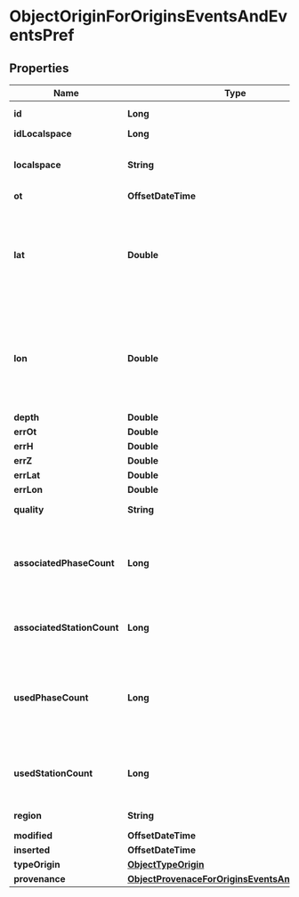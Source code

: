 

# ObjectOriginForOriginsEventsAndEventsPref


## Properties

| Name | Type | Description | Notes |
|------------ | ------------- | ------------- | -------------|
|**id** | **Long** | Unique incremental id | bigint(20) |  [optional] |
|**idLocalspace** | **Long** | Localspace Id | bigint(19) |  [optional] |
|**localspace** | **String** | Localspace name. i.e. hew1_mole, endeavour_mole | char(255) |  [optional] |
|**ot** | **OffsetDateTime** | Origin time | datetime(3) |  [optional] |
|**lat** | **Double** | Latitude of a point expressed in:  * the ETRS89 system for Italian and European territories * and in WGS84 for the others. |  [optional] |
|**lon** | **Double** | Longitude of a point expressed in:  * the ETRS89 system for Italian and European territories * and in WGS84 for the others. |  [optional] |
|**depth** | **Double** | Depth in Km | double |  [optional] |
|**errOt** | **Double** | Origin time error | double |  [optional] |
|**errH** | **Double** | Depth error | double |  [optional] |
|**errZ** | **Double** | Depth error | double |  [optional] |
|**errLat** | **Double** | Latitude error | double |  [optional] |
|**errLon** | **Double** | Longitude error | double |  [optional] |
|**quality** | **String** | Quality of the localization | char(2) |  [optional] |
|**associatedPhaseCount** | **Long** | Number of associated phases, regardless of their use for origin computation | int(8)&#39; |  [optional] |
|**associatedStationCount** | **Long** | Number of stations at which the event was observed | int(8)&#39; |  [optional] |
|**usedPhaseCount** | **Long** | Number of defining phases, i.e., phase observations that were actually used for computing the origin | int(8)&#39; |  [optional] |
|**usedStationCount** | **Long** | Number of stations from which data was used for origin computation | int(8)&#39; |  [optional] |
|**region** | **String** | Event location remark region | varchar(255) |  [optional] |
|**modified** | **OffsetDateTime** | Last Review | timestamp |  [optional] [readonly] |
|**inserted** | **OffsetDateTime** | Insert time | timestamp |  [optional] [readonly] |
|**typeOrigin** | [**ObjectTypeOrigin**](ObjectTypeOrigin.md) |  |  [optional] |
|**provenance** | [**ObjectProvenaceForOriginsEventsAndEventsPref**](ObjectProvenaceForOriginsEventsAndEventsPref.md) |  |  [optional] |



